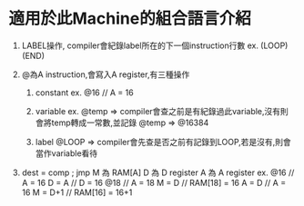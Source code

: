 # 適用於此Machine的組合語言介紹

1. LABEL操作, compiler會紀錄label所在的下一個instruction行數
	ex.
		(LOOP)
		(END)


2. @為A instruction,會寫入A register,有三種操作
	1. constant
		ex.
			@16  // A = 16

	2. variable
		ex.
			@temp  => compiler會查之前是有紀錄過此variable,沒有則會將temp轉成一常數,並記錄
			@temp  => @16384
			
	3. label
			@LOOP  => compiler會先查是否之前有記錄到LOOP,若是沒有,則會當作variable看待
			
3. dest = comp ; jmp
	M 為 RAM[A]
	D 為 D register
	A 為 A register
		ex.
			@16 	// A = 16
			D = A	// D = 16
			@18		// A = 18
			M = D	// RAM[18] = 16
			A = D	// A = 16
			M = D+1 // RAM[16] = 16+1
			